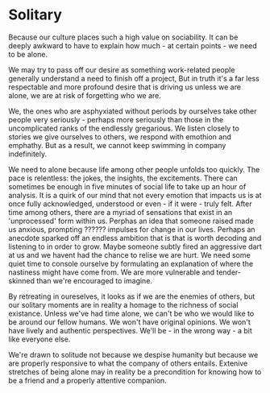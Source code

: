 # Solitary

Because our culture places such a high value on sociability. It
can be deeply awkward to have to explain how much - at certain
points - we need to be alone.

We may try to pass off our desire as something work-related
people generally understand a need to finish off a project, But
in truth it's a far less respectable and more profound desire that
is driving us unless we are alone, we are at risk of forgetting
who we are.

We, the ones who are asphyxiated without periods by ourselves
take other people very seriously - perhaps more seriously than
those in the uncomplicated ranks of the endlessly gregarious.
We listen closely to stories we give ourselves to others, we
respond with emothion and emphathy. But as a result, we cannot
keep swimming in company indefinitely.

We need to alone because life among other people unfolds
too quickly. The pace is relentless: the jokes, the insights, the
excitements. There can sometimes be enough in five minutes
of social life to take up an hour of analysis. It is a quirk of our
mind that not every emotion that impacts us is at once fully
acknowledged, understood or even - if it were - truly felt.
After time among others, there are a myriad of sensations that
exist in an 'unprocessed' form within us. Perphas an idea that
someone raised made us anxious, prompting ?????? impulses
for change in our lives. Perhaps an anecdote sparked off an
endless ambition that is that is worth decoding and listening to in
order to grow. Maybe someone subtly fired an aggressive dart
at us and we havent had the chance to relise we are hurt. We
need some quiet time to console ourselve by formulating an
explanation of where the nastiness might have come from. We
are more vulnerable and tender-skinned than we're encouraged
to imagine.

By retreating in oureselves, it looks as if we are the enemies of
others, but our solitary moments are in reality a homage to the
richness of social existance. Unless we've had time alone, we
can't be who we would like to be around our fellow humans. We
won't have original opinions. We won't have lively and authentic
perspectives. We'll be - in the wrong way - a bit like everyone
else.

We're drawn to solitude not because we despise humanity but
because we are properly responsive to what the company of
others entails. Extenive stretches of being alone may in reality
be a precondition for knowing how to be a friend and a
properly attentive companion.
